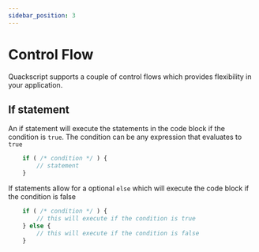 ```yaml
---
sidebar_position: 3
---
```


# Control Flow

Quackscript supports a couple of control flows which provides flexibility in your application.

## If statement

An if statement will execute the statements in the code block if the condition is `true`. The condition can be any expression that evaluates to `true`

```js
    if ( /* condition */ ) {
        // statement
    }
```

If statements allow for a optional `else` which will execute the code block if the condition is false

```js
    if ( /* condition */ ) {
        // this will execute if the condition is true
    } else {
        // this will execute if the condition is false
    }
```